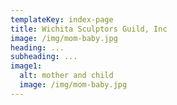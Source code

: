 ```yaml
---
templateKey: index-page
title: Wichita Sculptors Guild, Inc
image: /img/mom-baby.jpg
heading: ...
subheading: ...
image1:
  alt: mother and child
  image: /img/mom-baby.jpg
---
```

